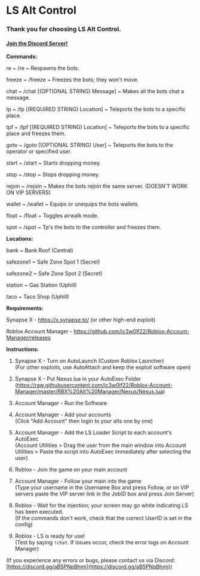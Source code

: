 # LS Alt Control
<h3>Thank you for choosing LS Alt Control.</h3>
<h4><a href="https://discord.gg/aB5PNpBhmj">Join the Discord Server!</a></h4>

<b>Commands:</b>

re ~ /re ~ Respawns the bots.

freeze ~ /freeze ~ Freezes the bots; they won't move.

chat ~ /chat [(OPTIONAL STRING) Message] ~ Makes all the bots chat a message.

tp ~ /tp [(REQUIRED STRING) Location] ~ Teleports the bots to a specific place.

tpf ~ /tpf [(REQUIRED STRING) Location] ~ Teleports the bots to a specific place and freezes them.

goto ~ /goto [(OPTIONAL STRING) User] ~ Teleports the bots to the operator or specified user.

start ~ /start ~ Starts dropping money.

stop ~ /stop ~ Stops dropping money.

rejoin ~ /rejoin ~ Makes the bots rejoin the same server. (DOESN'T WORK ON VIP SERVERS)

wallet ~ /wallet ~ Equips or unequips the bots wallets.

float ~ /float ~ Toggles airwalk mode.

spot ~ /spot ~ Tp's the bots to the controller and freezes them.

<b>Locations:</b>

bank ~ Bank Roof (Central)

safezone1 ~ Safe Zone Spot 1 (Secret)

safezone2 ~ Safe Zone Spot 2 (Secret)

station ~ Gas Station (Uphill)

taco ~ Taco Shop (Uphill)

<b>Requirements:</b>

Synapse X - https://x.synapse.to/ (or other high-end exploit)

Roblox Account Manager - https://github.com/ic3w0lf22/Roblox-Account-Manager/releases

<b>Instructions:</b>

1. Synapse X - Turn on AutoLaunch (Custom Roblox Launcher)  
   (For other exploits, use AutoAttach and keep the exploit software open)

2. Synapse X - Put Nexus.lua in your AutoExec Folder  
   (https://raw.githubusercontent.com/ic3w0lf22/Roblox-Account-Manager/master/RBX%20Alt%20Manager/Nexus/Nexus.lua)

3. Account Manager - Run the Software

4. Account Manager - Add your accounts  
   (Click "Add Account" then login to your alts one by one)

5. Account Manager - Add the LS Loader Script to each account's AutoExec  
   (Account Utilities > Drag the user from the main window into Account Utilities > Paste the script into AutoExec immediately after selecting the user)

6. Roblox - Join the game on your main account

7. Account Manager - Follow your main into the game  
   (Type your username in the Username Box and press Follow, or on VIP servers paste the VIP server link in the JobID box and press Join Server)

8. Roblox - Wait for the injection; your screen may go white indicating LS has been executed.  
   (If the commands don't work, check that the correct UserID is set in the config)

9. Roblox - LS is ready for use!  
   (Test by saying `!chat`. If issues occur, check the error logs on Account Manager)

(If you experience any errors or bugs, please contact us via Discord: [https://discord.gg/aB5PNpBhmj](https://discord.gg/aB5PNpBhmj))
